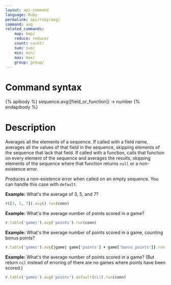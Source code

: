 ```yaml
---
layout: api-command
language: Ruby
permalink: api/ruby/avg/
command: avg
related_commands:
    map: map/
    reduce: reduce/
    count: count/
    sum: sum/
    min: min/
    max: max/
    group: group/
---
```


# Command syntax #

{% apibody %}
sequence.avg([field_or_function]) &rarr; number
{% endapibody %}

# Description #

Averages all the elements of a sequence.  If called with a field name,
averages all the values of that field in the sequence, skipping
elements of the sequence that lack that field.  If called with a
function, calls that function on every element of the sequence and
averages the results, skipping elements of the sequence where that
function returns `null` or a non-existence error.

Produces a non-existence error when called on an empty sequence.  You
can handle this case with `default`.

__Example:__ What's the average of 3, 5, and 7?

```rb
r([3, 5, 7]).avg().run(conn)
```

__Example:__ What's the average number of points scored in a game?

```rb
r.table('games').avg('points').run(conn)
```

__Example:__ What's the average number of points scored in a game,
counting bonus points?

```rb
r.table('games').avg{|game| game['points'] + game['bonus_points']}.run(conn)
```

__Example:__ What's the average number of points scored in a game?
(But return `nil` instead of erroring of there are no games where
points have been scored.)

```rb
r.table('games').avg('points').default(nil).run(conn)
```

